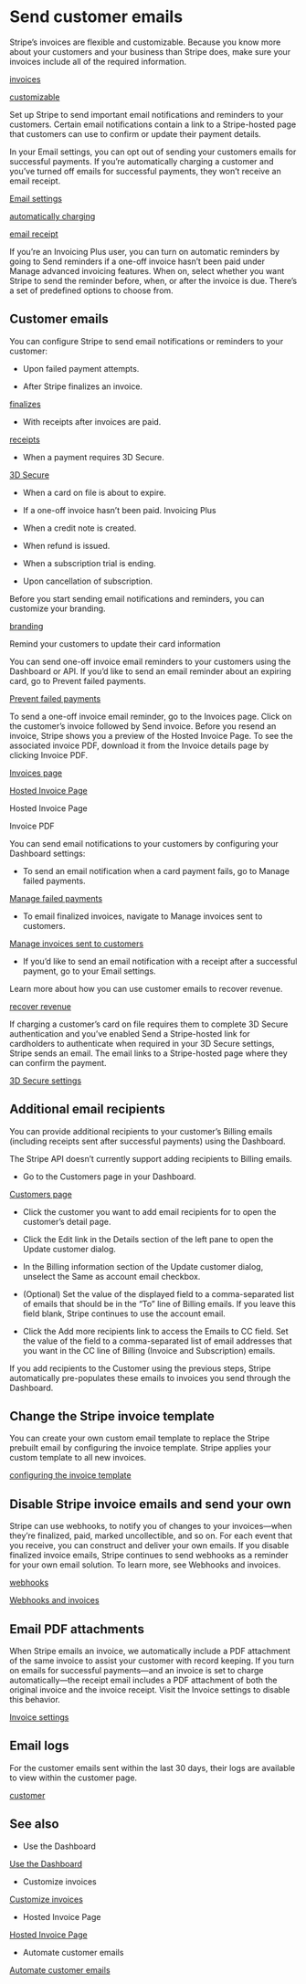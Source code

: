 # Send customer emails

Stripe’s invoices are flexible and customizable. Because you know more about your customers and your business than Stripe does, make sure your invoices include all of the required information.

[invoices](/api/invoices)

[customizable](/invoicing/customize)

Set up Stripe to send important email notifications and reminders to your customers. Certain email notifications contain a link to a Stripe-hosted page that customers can use to confirm or update their payment details.

In your Email settings, you can opt out of sending your customers emails for successful payments. If you’re automatically charging a customer and you’ve turned off emails for successful payments, they won’t receive an email receipt.

[Email settings](https://dashboard.stripe.com/settings/emails)

[automatically charging](/invoicing/automatic-charging)

[email receipt](/invoicing/dashboard#invoice-receipts)

If you’re an Invoicing Plus user, you can turn on automatic reminders by going to Send reminders if a one-off invoice hasn’t been paid under Manage advanced invoicing features. When on, select whether you want Stripe to send the reminder before, when, or after the invoice is due. There’s a set of predefined options to choose from.

## Customer emails

You can configure Stripe to send email notifications or reminders to your customer:

- Upon failed payment attempts.

- After Stripe finalizes an invoice.

[finalizes](/invoicing/integration/workflow-transitions#finalized)

- With receipts after invoices are paid.

[receipts](https://dashboard.stripe.com/settings/emails)

- When a payment requires 3D Secure.

[3D Secure](/payments/3d-secure)

- When a card on file is about to expire.

- If a one-off invoice hasn’t been paid. Invoicing Plus

- When a credit note is created.

- When refund is issued.

- When a subscription trial is ending.

- Upon cancellation of subscription.

Before you start sending email notifications and reminders, you can customize your branding.

[branding](https://dashboard.stripe.com/account/branding)

Remind your customers to update their card information

You can send one-off invoice email reminders to your customers using the Dashboard or API. If you’d like to send an email reminder about an expiring card, go to Prevent failed payments.

[Prevent failed payments](https://dashboard.stripe.com/settings/billing/automatic)

To send a one-off invoice email reminder, go to the Invoices page. Click on the customer’s invoice followed by Send invoice. Before you resend an invoice, Stripe shows you a preview of the Hosted Invoice Page. To see the associated invoice PDF, download it from the Invoice details page by clicking Invoice PDF.

[Invoices page](https://dashboard.stripe.com/test/invoices)

[Hosted Invoice Page](/invoicing/hosted-invoice-page)

Hosted Invoice Page

Invoice PDF

You can send email notifications to your customers by configuring your Dashboard settings:

- To send an email notification when a card payment fails, go to Manage failed payments.

[Manage failed payments](https://dashboard.stripe.com/settings/billing/automatic)

- To email finalized invoices, navigate to Manage invoices sent to customers.

[Manage invoices sent to customers](https://dashboard.stripe.com/settings/billing/automatic)

- If you’d like to send an email notification with a receipt after a successful payment, go to your Email settings.

Learn more about how you can use customer emails to recover revenue.

[recover revenue](/billing/revenue-recovery/customer-emails)

If charging a customer’s card on file requires them to complete 3D Secure authentication and you’ve enabled Send a Stripe-hosted link for cardholders to authenticate when required in your 3D Secure settings, Stripe sends an email. The email links to a Stripe-hosted page where they can confirm the payment.

[3D Secure settings](https://dashboard.stripe.com/settings/billing/automatic)

## Additional email recipients

You can provide additional recipients to your customer’s Billing emails (including receipts sent after successful payments) using the Dashboard.

The Stripe API doesn’t currently support adding recipients to Billing emails.

- Go to the Customers page in your Dashboard.

[Customers page](https://dashboard.stripe.com/test/customers)

- Click the customer you want to add email recipients for to open the customer’s detail page.

- Click the Edit link in the Details section of the left pane to open the Update customer dialog.

- In the Billing information section of the Update customer dialog, unselect the Same as account email checkbox.

- (Optional) Set the value of the displayed field to a comma-separated list of emails that should be in the “To” line of Billing emails. If you leave this field blank, Stripe continues to use the account email.

- Click the Add more recipients link to access the Emails to CC field. Set the value of the field to a comma-separated list of email addresses that you want in the CC line of Billing (Invoice and Subscription) emails.

If you add recipients to the Customer using the previous steps, Stripe automatically pre-populates these emails to invoices you send through the Dashboard.

## Change the Stripe invoice template

You can create your own custom email template to replace the Stripe prebuilt email by configuring the invoice template. Stripe applies your custom template to all new invoices.

[configuring the invoice template](https://dashboard.stripe.com/settings/billing/invoice)

## Disable Stripe invoice emails and send your own

Stripe can use webhooks, to notify you of changes to your invoices—when they’re finalized, paid, marked uncollectible, and so on. For each event that you receive, you can construct and deliver your own emails. If you disable finalized invoice emails, Stripe continues to send webhooks as a reminder for your own email solution. To learn more, see Webhooks and invoices.

[webhooks](/webhooks)

[Webhooks and invoices](/billing/subscriptions/webhooks#understand)

## Email PDF attachments

When Stripe emails an invoice, we automatically include a PDF attachment of the same invoice to assist your customer with record keeping. If you turn on emails for successful payments—and an invoice is set to charge automatically—the receipt email includes a PDF attachment of both the original invoice and the invoice receipt. Visit the Invoice settings to disable this behavior.

[Invoice settings](https://dashboard.stripe.com/settings/billing/invoice)

## Email logs

For the customer emails sent within the last 30 days, their logs are available to view within the customer page.

[customer](https://dashboard.stripe.com/customers)

## See also

- Use the Dashboard

[Use the Dashboard](/invoicing/dashboard)

- Customize invoices

[Customize invoices](/invoicing/customize)

- Hosted Invoice Page

[Hosted Invoice Page](/invoicing/hosted-invoice-page)

- Automate customer emails

[Automate customer emails](/billing/revenue-recovery/customer-emails)
